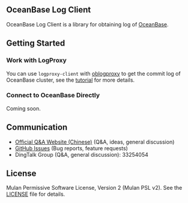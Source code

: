 OceanBase Log Client
--------------------

OceanBase Log Client is a library for obtaining log of [OceanBase](https://github.com/oceanbase/oceanbase).

Getting Started
---------------

### Work with LogProxy

You can use `logproxy-client` with [oblogproxy](https://github.com/oceanbase/oblogproxy) to get the commit log of OceanBase cluster, see the [tutorial](docs/quickstart/logproxy-client-tutorial.md) for more details.

### Connect to OceanBase Directly

Coming soon.

Communication
---------------
* [Official Q&A Website (Chinese)](https://open.oceanbase.com/answer) (Q&A, ideas, general discussion)
* [GitHub Issues](https://github.com/oceanbase/oblogclient/issues) (Bug reports, feature requests)
* DingTalk Group (Q&A, general discussion): 33254054

License
-------
Mulan Permissive Software License, Version 2 (Mulan PSL v2). See the [LICENSE](LICENCE) file for details.
